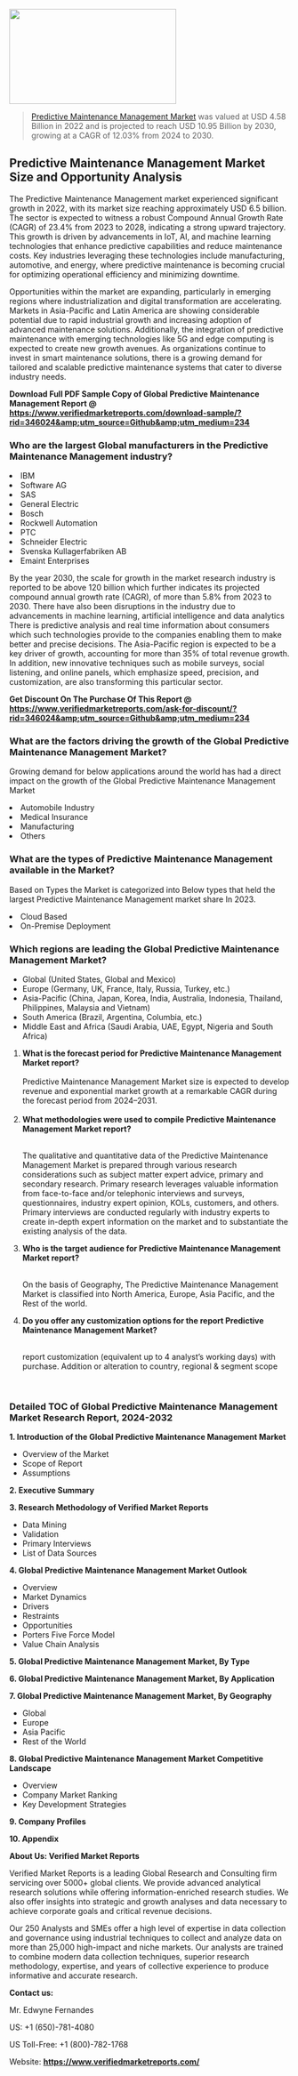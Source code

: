 
<img src="https://ffe5etoiles.com/wp-content/uploads/2024/12/MST1-300x171.png" alt="" width="300" height="171" class="alignnone size-medium wp-image-20088" /><blockquote><p><p><a href="https://www.verifiedmarketreports.com/download-sample/?rid=346024&utm_source=Github&utm_medium=234" target="_blank">Predictive Maintenance Management Market</a> was valued at USD 4.58 Billion in 2022 and is projected to reach USD 10.95 Billion by 2030, growing at a CAGR of 12.03% from 2024 to 2030.</p></blockquote><p><h2>Predictive Maintenance Management Market Size and Opportunity Analysis</h2><p>The Predictive Maintenance Management market experienced significant growth in 2022, with its market size reaching approximately USD 6.5 billion. The sector is expected to witness a robust Compound Annual Growth Rate (CAGR) of 23.4% from 2023 to 2028, indicating a strong upward trajectory. This growth is driven by advancements in IoT, AI, and machine learning technologies that enhance predictive capabilities and reduce maintenance costs. Key industries leveraging these technologies include manufacturing, automotive, and energy, where predictive maintenance is becoming crucial for optimizing operational efficiency and minimizing downtime.</p><p>Opportunities within the market are expanding, particularly in emerging regions where industrialization and digital transformation are accelerating. Markets in Asia-Pacific and Latin America are showing considerable potential due to rapid industrial growth and increasing adoption of advanced maintenance solutions. Additionally, the integration of predictive maintenance with emerging technologies like 5G and edge computing is expected to create new growth avenues. As organizations continue to invest in smart maintenance solutions, there is a growing demand for tailored and scalable predictive maintenance systems that cater to diverse industry needs.</p></p><p class=""><strong>Download Full PDF Sample Copy of Global Predictive Maintenance Management Report @ <a href="https://www.verifiedmarketreports.com/download-sample/?rid=346024&amp;utm_source=Github&amp;utm_medium=234" target="_blank">https://www.verifiedmarketreports.com/download-sample/?rid=346024&amp;utm_source=Github&amp;utm_medium=234</a></strong></p><h3 id="" class="">Who are the largest Global manufacturers in the Predictive Maintenance Management industry?</h3><p><li>IBM</li><li> Software AG</li><li> SAS</li><li> General Electric</li><li> Bosch</li><li> Rockwell Automation</li><li> PTC</li><li> Schneider Electric</li><li> Svenska Kullagerfabriken AB</li><li> Emaint Enterprises</li></p><div class=""><div class="" dir="" data-message-author-role="" data-message-id="" data-message-model-slug=""><div class=""><div class=""><div class=""><div class="" dir="" data-message-author-role="" data-message-id="" data-message-model-slug=""><div class=""><div class=""><p>By the year 2030, the scale for growth in the market research industry is reported to be above 120 billion which further indicates its projected compound annual growth rate (CAGR), of more than 5.8% from 2023 to 2030. There have also been disruptions in the industry due to advancements in machine learning, artificial intelligence and data analytics There is predictive analysis and real time information about consumers which such technologies provide to the companies enabling them to make better and precise decisions. The Asia-Pacific region is expected to be a key driver of growth, accounting for more than 35% of total revenue growth. In addition, new innovative techniques such as mobile surveys, social listening, and online panels, which emphasize speed, precision, and customization, are also transforming this particular sector.</p><p><strong>Get Discount On The Purchase Of This Report @&nbsp; <a href="https://www.verifiedmarketreports.com/ask-for-discount/?rid=346024&amp;utm_source=Github&amp;utm_medium=234" target="_blank">https://www.verifiedmarketreports.com/ask-for-discount/?rid=346024&amp;utm_source=Github&amp;utm_medium=234</a></strong></p></div></div></div></div></div></div></div></div><h3 id="" class="">What are the factors driving the growth of the Global Predictive Maintenance Management Market?</h3><p id="" class="">Growing demand for below applications around the world has had a direct impact on the growth of the Global Predictive Maintenance Management Market</p><p id="" class=""><li>Automobile Industry</li><li> Medical Insurance</li><li> Manufacturing</li><li> Others</li></p><h3 id="" class="">What are the types of Predictive Maintenance Management available in the Market?</h3><p id="" class="">Based on Types the Market is categorized into Below types that held the largest Predictive Maintenance Management market share In 2023.</p><p id="" class=""><li>Cloud Based</li><li> On-Premise Deployment</li></p><h3 id="" class="">Which regions are leading the Global Predictive Maintenance Management Market?</h3><ul><li>Global (United States, Global and Mexico)</li><li>Europe (Germany, UK, France, Italy, Russia, Turkey, etc.)</li><li>Asia-Pacific (China, Japan, Korea, India, Australia, Indonesia, Thailand, Philippines, Malaysia and Vietnam)</li><li>South America (Brazil, Argentina, Columbia, etc.)</li><li>Middle East and Africa (Saudi Arabia, UAE, Egypt, Nigeria and South Africa)</li></ul><p><ol><li><strong>What is the forecast period for Predictive Maintenance Management Market report?<br /></strong><br /><span data-sheets-root="1" data-sheets-value="{&quot;1&quot;:2,&quot;2&quot;:&quot;XXXX size is expected to develop revenue and exponential market growth at a remarkable CAGR during the forecast period from 2024&ndash;2030.&quot;}" data-sheets-userformat="{&quot;2&quot;:12674,&quot;4&quot;:{&quot;1&quot;:2,&quot;2&quot;:16776960},&quot;10&quot;:2,&quot;11&quot;:0,&quot;15&quot;:&quot;Arial&quot;,&quot;16&quot;:12}">Predictive Maintenance Management Market size is expected to develop revenue and exponential market growth at a remarkable CAGR during the forecast period from 2024&ndash;2031.</span><br /><br /></li><li><strong>What methodologies were used to compile Predictive Maintenance Management Market report?<br /><br /></strong><p>The qualitative and quantitative data of the&nbsp;Predictive Maintenance Management Market is prepared through various research considerations such as subject matter expert advice, primary and secondary research. Primary research leverages valuable information from face-to-face and/or telephonic interviews and surveys, questionnaires, industry expert opinion, KOLs, customers, and others. Primary interviews are conducted regularly with industry experts to create in-depth expert information on the market and to substantiate the existing analysis of the data.&nbsp;</p></li><li><strong>Who is the target audience for Predictive Maintenance Management Market report?<br /><br /></strong><p>On the basis of Geography, The&nbsp;Predictive Maintenance Management Market is classified into North America, Europe, Asia Pacific, and the Rest of the world.</p></li><li><strong>Do you offer any customization options for the report Predictive Maintenance Management Market?<br /><br /></strong><p>report customization (equivalent up to 4 analyst&rsquo;s working days) with purchase. Addition or alteration to country, regional &amp; segment scope</p><p>&nbsp;</p></li></ol></p><h3 id="" class="">Detailed TOC of Global Predictive Maintenance Management Market Research Report, 2024-2032</h3><p id="" class=""><strong>1. Introduction of the Global Predictive Maintenance Management Market</strong></p><ul><li>Overview of the Market</li><li>Scope of Report</li><li>Assumptions</li></ul><p id="" class=""><strong>2. Executive Summary</strong></p><p id="" class=""><strong>3. Research Methodology of&nbsp;Verified Market Reports</strong></p><ul><li>Data Mining</li><li>Validation</li><li>Primary Interviews</li><li>List of Data Sources</li></ul><p id="" class=""><strong>4. Global Predictive Maintenance Management Market Outlook</strong></p><ul><li>Overview</li><li>Market Dynamics</li><li>Drivers</li><li>Restraints</li><li>Opportunities</li><li>Porters Five Force Model</li><li>Value Chain Analysis</li></ul><p id="" class=""><strong>5. Global Predictive Maintenance Management Market, By&nbsp;Type</strong></p><p id="" class=""><strong>6. Global Predictive Maintenance Management Market, By Application</strong></p><p id="" class=""><strong>7. Global Predictive Maintenance Management Market, By Geography</strong></p><ul><li>Global</li><li>Europe</li><li>Asia Pacific</li><li>Rest of the World</li></ul><p id="" class=""><strong>8. Global Predictive Maintenance Management Market Competitive Landscape</strong></p><ul><li>Overview</li><li>Company Market Ranking</li><li>Key Development Strategies</li></ul><p id="" class=""><strong>9. Company Profiles</strong></p><p id="" class=""><strong>10. Appendix</strong></p><p id="" class=""><strong>About Us: Verified Market Reports</strong></p><p id="" class="">Verified Market Reports is a leading Global Research and Consulting firm servicing over 5000+ global clients. We provide advanced analytical research solutions while offering information-enriched research studies. We also offer insights into strategic and growth analyses and data necessary to achieve corporate goals and critical revenue decisions.</p><p id="" class="">Our 250 Analysts and SMEs offer a high level of expertise in data collection and governance using industrial techniques to collect and analyze data on more than 25,000 high-impact and niche markets. Our analysts are trained to combine modern data collection techniques, superior research methodology, expertise, and years of collective experience to produce informative and accurate research.</p><p id="" class=""><strong>Contact us:</strong></p><p id="" class="">Mr. Edwyne Fernandes</p><p id="" class="">US: +1 (650)-781-4080</p><p id="" class="">US Toll-Free: +1 (800)-782-1768</p><p id="" class="">Website: <a target="" data-test-app-aware-link=""><strong>https://www.verifiedmarketreports.com/</strong></a></p>
